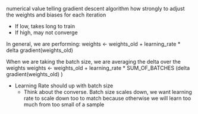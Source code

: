 numerical value telling gradient descent algorithm how strongly to adjust the weights and biases for each iteration
* If low, takes long to train 
* If high, may not converge

In general, we are performing:
	weights <- weights_old + learning_rate * delta gradient(weights_old)

When we are taking the batch size, we are averaging the delta over the weights
	weights <- weights_old + learning_rate * SUM_OF_BATCHES (delta gradient(weights_old) )
* Learning Rate should up with batch size
	* Think about the converse. Batch size scales down, we want learning rate to scale down too to match because otherwise we will learn too much from too small of a sample


